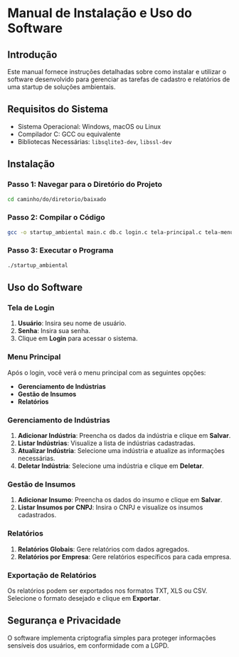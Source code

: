 # Manual de Instalação e Uso do Software

## Introdução
Este manual fornece instruções detalhadas sobre como instalar e utilizar o software desenvolvido para gerenciar as tarefas de cadastro e relatórios de uma startup de soluções ambientais.

## Requisitos do Sistema
- Sistema Operacional: Windows, macOS ou Linux
- Compilador C: GCC ou equivalente
- Bibliotecas Necessárias: `libsqlite3-dev`, `libssl-dev`

## Instalação

### Passo 1: Navegar para o Diretório do Projeto

```bash
cd caminho/do/diretorio/baixado
```

### Passo 2: Compilar o Código
```bash
gcc -o startup_ambiental main.c db.c login.c tela-principal.c tela-menu-relatorios.c repositorio_industrias.c repositorio_insumos.c -lsqlite3 -lssl -lcrypto
```

### Passo 3: Executar o Programa
```bash
./startup_ambiental
```

## Uso do Software

### Tela de Login
1. **Usuário**: Insira seu nome de usuário.
2. **Senha**: Insira sua senha.
3. Clique em **Login** para acessar o sistema.

### Menu Principal
Após o login, você verá o menu principal com as seguintes opções:
- **Gerenciamento de Indústrias**
- **Gestão de Insumos**
- **Relatórios**

### Gerenciamento de Indústrias
1. **Adicionar Indústria**: Preencha os dados da indústria e clique em **Salvar**.
2. **Listar Indústrias**: Visualize a lista de indústrias cadastradas.
3. **Atualizar Indústria**: Selecione uma indústria e atualize as informações necessárias.
4. **Deletar Indústria**: Selecione uma indústria e clique em **Deletar**.

### Gestão de Insumos
1. **Adicionar Insumo**: Preencha os dados do insumo e clique em **Salvar**.
2. **Listar Insumos por CNPJ**: Insira o CNPJ e visualize os insumos cadastrados.

### Relatórios
1. **Relatórios Globais**: Gere relatórios com dados agregados.
2. **Relatórios por Empresa**: Gere relatórios específicos para cada empresa.

### Exportação de Relatórios
Os relatórios podem ser exportados nos formatos TXT, XLS ou CSV. Selecione o formato desejado e clique em **Exportar**.

## Segurança e Privacidade
O software implementa criptografia simples para proteger informações sensíveis dos usuários, em conformidade com a LGPD.

